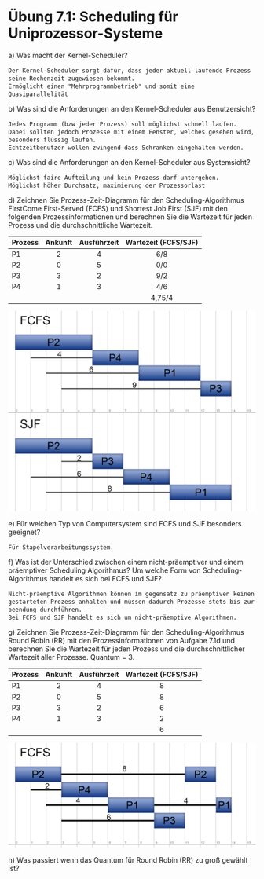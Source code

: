 # Übung 7.1: Scheduling für Uniprozessor-Systeme

a) Was macht der Kernel-Scheduler?
```
Der Kernel-Scheduler sorgt dafür, dass jeder aktuell laufende Prozess seine Rechenzeit zugewiesen bekommt.
Ermöglicht einen "Mehrprogrammbetrieb" und somit eine Quasiparallelität
```

b) Was sind die Anforderungen an den Kernel-Scheduler aus Benutzersicht?
```
Jedes Programm (bzw jeder Prozess) soll möglichst schnell laufen.
Dabei sollten jedoch Prozesse mit einem Fenster, welches gesehen wird, besonders flüssig laufen.
Echtzeitbenutzer wollen zwingend dass Schranken eingehalten werden.
```
c) Was sind die Anforderungen an den Kernel-Scheduler aus Systemsicht?
```
Möglichst faire Aufteilung und kein Prozess darf untergehen.
Möglichst höher Durchsatz, maximierung der Prozessorlast
```

d) Zeichnen Sie Prozess-Zeit-Diagramm für den Scheduling-Algorithmus FirstCome First-Served (FCFS) und Shortest Job First (SJF) mit den folgenden Prozessinformationen und berechnen Sie die Wartezeit für jeden Prozess und die
durchschnittliche Wartezeit.

| Prozess | Ankunft | Ausführzeit | Wartezeit (FCFS/SJF) |
| --- |:---:|:---:|:---:|
| P1 | 2 | 4 | 6/8 |
| P2 | 0 | 5 | 0/0 |
| P3 | 3 | 2 | 9/2 |
| P4 | 1 | 3 | 4/6 |
|  |  |  | 4,75/4 |

![image1](UEBUNG7d.jpg "Image with FCFS vs SJF graphically")


e) Für welchen Typ von Computersystem sind FCFS und SJF besonders geeignet?
```
Für Stapelverarbeitungssystem.
```

f) Was ist der Unterschied zwischen einem nicht-präemptiver und einem präemptiver Scheduling Algorithmus? Um welche Form von Scheduling-Algorithmus
handelt es sich bei FCFS und SJF?
```
Nicht-präemptive Algorithmen können im gegensatz zu präemptiven keinen gestarteten Prozess anhalten und müssen dadurch Prozesse stets bis zur beendung durchführen.
Bei FCFS und SJF handelt es sich um nicht-präemptive Algorithmen.
```

g) Zeichnen Sie Prozess-Zeit-Diagramm für den Scheduling-Algorithmus Round
Robin (RR) mit den Prozessinformationen von Aufgabe 7.1d und berechnen
Sie die Wartezeit für jeden Prozess und die durchschnittlicher Wartezeit aller Prozesse. Quantum = 3.

| Prozess | Ankunft | Ausführzeit | Wartezeit (FCFS/SJF) |
| --- |:---:|:---:|:---:|
| P1 | 2 | 4 | 8 |
| P2 | 0 | 5 | 8 |
| P3 | 3 | 2 | 6 |
| P4 | 1 | 3 | 2 |
|  |  |  | 6 |

![image2](UEBUNG7g.jpg "Image with round robin graphically")


h) Was passiert wenn das Quantum für Round Robin (RR) zu groß gewählt ist?
```

```
